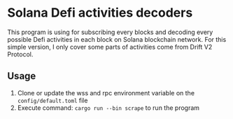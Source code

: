 # Solana Defi activities decoders

This program is using for subscribing every blocks and decoding every possible Defi activities in each block on Solana blockchain network. For this simple version, I only cover some parts of activities come from Drift V2 Protocol.

## Usage

1. Clone or update the wss and rpc environment variable on the `config/default.toml` file
2. Execute command: `cargo run --bin scrape` to run the program
